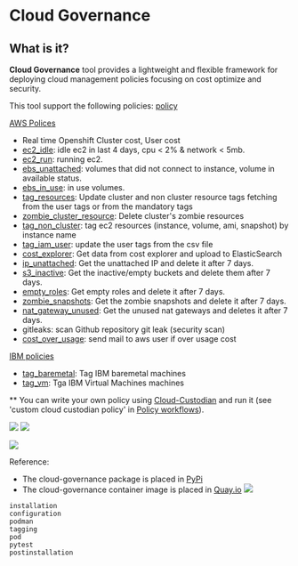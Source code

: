 # Cloud Governance

## What is it?

**Cloud Governance** tool provides a lightweight and flexible framework for deploying cloud management policies focusing on cost optimize and security.

This tool support the following policies:
[policy](../../cloud_governance/policy)

[AWS Polices](../../cloud_governance/policy/aws)

* Real time Openshift Cluster cost, User cost
* [ec2_idle](../../cloud_governance/policy/aws/ec2_idle.py): idle ec2 in last 4 days, cpu < 2% & network < 5mb.
* [ec2_run](../../cloud_governance/policy/aws/cleanup/ec2_run.py): running ec2.
* [ebs_unattached](../../cloud_governance/policy/aws/ebs_unattached.py): volumes that did not connect to instance, volume in available status.
* [ebs_in_use](../../cloud_governance/policy/aws/ebs_in_use.py): in use volumes.
* [tag_resources](../../cloud_governance/policy/policy_operations/aws/tag_cluster): Update cluster and non cluster resource tags fetching from the user tags or from the mandatory tags
* [zombie_cluster_resource](../../cloud_governance/policy/aws/zombie_cluster_resource.py): Delete cluster's zombie resources
* [tag_non_cluster](../../cloud_governance/policy/policy_operations/aws/tag_non_cluster): tag ec2 resources (instance, volume, ami, snapshot) by instance name
* [tag_iam_user](../../cloud_governance/policy/policy_operations/aws/tag_user): update the user tags from the csv file
* [cost_explorer](../../cloud_governance/policy/aws/cost_explorer.py): Get data from cost explorer and upload to ElasticSearch
* [ip_unattached](../../cloud_governance/policy/aws/ip_unattached.py): Get the unattached IP and delete it after 7 days.
* [s3_inactive](../../cloud_governance/policy/aws/s3_inactive.py): Get the inactive/empty buckets and delete them after 7 days.
* [empty_roles](../../cloud_governance/policy/aws/empty_roles.py): Get empty roles and delete it after 7 days.
* [zombie_snapshots](../../cloud_governance/policy/aws/zombie_snapshots.py): Get the zombie snapshots and delete it after 7 days.
* [nat_gateway_unused](../../cloud_governance/policy/aws/unused_nat_gateway.py): Get the unused nat gateways and deletes it after 7 days.
* gitleaks: scan Github repository git leak (security scan)  
* [cost_over_usage](../../cloud_governance/policy/aws/cost_over_usage.py): send mail to aws user if over usage cost

[IBM policies](../../cloud_governance/policy/ibm)

* [tag_baremetal](../../cloud_governance/policy/ibm/tag_baremetal.py): Tag IBM baremetal machines
* [tag_vm](../../cloud_governance/policy/ibm/tag_vm.py): Tga IBM Virtual Machines machines

** You can write your own policy using [Cloud-Custodian](https://cloudcustodian.io/docs/quickstart/index.html)
   and run it (see 'custom cloud custodian policy' in [Policy workflows](#policy-workloads)).


![](../../images/cloud_governance1.png)
![](../../images/demo.gif)

![](../../images/cloud_governance2.png)

Reference:
* The cloud-governance package is placed in [PyPi](https://pypi.org/project/cloud-governance/)
* The cloud-governance container image is placed in [Quay.io](https://quay.io/repository/ebattat/cloud-governance)
![](../../images/cloud_governance3.png)


<!-- Table of contents -->
```{toctree}
installation
configuration
podman
tagging
pod
pytest
postinstallation
```



